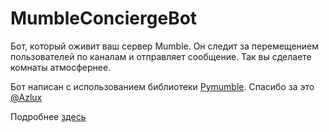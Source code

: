 # MumbleConciergeBot

Бот, который оживит ваш сервер Mumble. Он следит за перемещением пользователей по каналам и отправляет сообщение. Так вы сделаете комнаты атмосфернее.

Бот написан с использованием библиотеки [Pymumble](https://github.com/azlux/pymumble). Спасибо за это [@Azlux](https://github.com/azlux)

Подробнее [здесь](https://github.com/LDelOff/MumbleConciergeBot/wiki)

